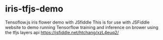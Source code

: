 # iris-tfjs-demo
Tensoflow.js iris flower demo with JSfiddle
This is for use with JSFiddle website to demo running Tensorflow training and inference on brower using the tfjs layers api
https://jsfiddle.net/htchang/xzL4euq2/
